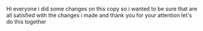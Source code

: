 Hi everyone 
i did some changes on this copy so i wanted to be sure that are all satisfied with the changes i made and thank you for your attention let's do this together
